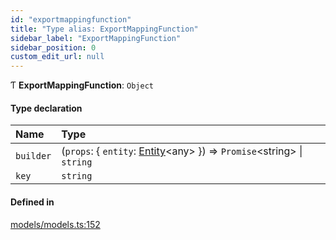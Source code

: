 ```yaml
---
id: "exportmappingfunction"
title: "Type alias: ExportMappingFunction"
sidebar_label: "ExportMappingFunction"
sidebar_position: 0
custom_edit_url: null
---
```


Ƭ **ExportMappingFunction**: `Object`

#### Type declaration

| Name | Type |
| :------ | :------ |
| `builder` | (`props`: { `entity`: [Entity](../interfaces/entity.md)<any\>  }) => `Promise`<string\> \| `string` |
| `key` | `string` |

#### Defined in

[models/models.ts:152](https://github.com/Camberi/firecms/blob/42dd384/src/models/models.ts#L152)
